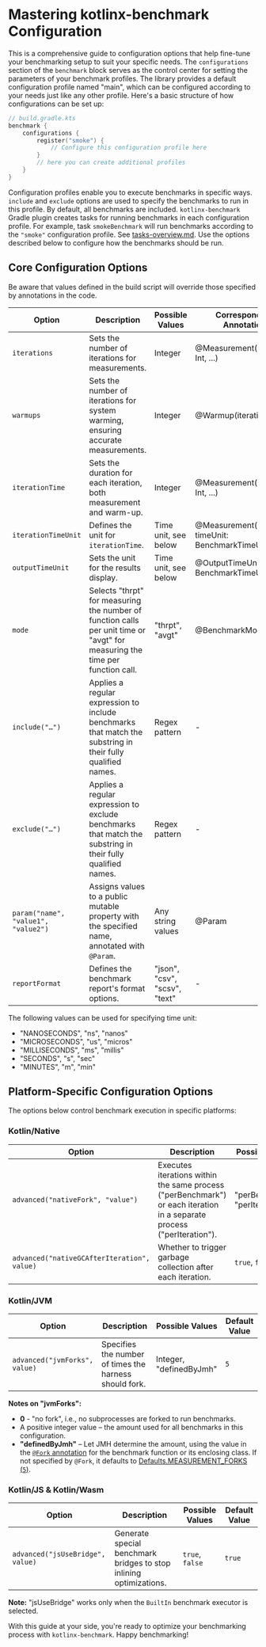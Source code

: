 # Mastering kotlinx-benchmark Configuration

This is a comprehensive guide to configuration options that help fine-tune your benchmarking setup to suit your specific needs.
The `configurations` section of the `benchmark` block serves as the control center for setting the parameters of your benchmark profiles. The library provides a default configuration profile named "main", which can be configured according to your needs just like any other profile. Here's a basic structure of how configurations can be set up:
```kotlin
// build.gradle.kts
benchmark {
    configurations {
        register("smoke") {
            // Configure this configuration profile here
        }
        // here you can create additional profiles
    }
}
```
Configuration profiles enable you to execute benchmarks in specific ways.
`include` and `exclude` options are used to specify the benchmarks to run in this profile.
By default, all benchmarks are included.
`kotlinx-benchmark` Gradle plugin creates tasks for running benchmarks in each configuration profile. For example, 
task `smokeBenchmark` will run benchmarks according to the `"smoke"` configuration profile. See [tasks-overview.md](tasks-overview.md).
Use the options described below to configure how the benchmarks should be run.

## Core Configuration Options

Be aware that values defined in the build script will override those specified by annotations in the code.

| Option                              | Description                                                                                                                  | Possible Values               | Corresponding Annotation                            |
| ----------------------------------- |------------------------------------------------------------------------------------------------------------------------------|-------------------------------|-----------------------------------------------------|
| `iterations`                        | Sets the number of iterations for measurements.                                                                              | Integer                       | @Measurement(iterations: Int, ...)                  |
| `warmups`                           | Sets the number of iterations for system warming, ensuring accurate measurements.                                            | Integer                       | @Warmup(iterations: Int)                            |
| `iterationTime`                     | Sets the duration for each iteration, both measurement and warm-up.                                                        | Integer                       | @Measurement(..., time: Int, ...)                   |
| `iterationTimeUnit`                 | Defines the unit for `iterationTime`.                                                                                        | Time unit, see below          | @Measurement(..., timeUnit: BenchmarkTimeUnit, ...) |
| `outputTimeUnit`                    | Sets the unit for the results display.                                                                                       | Time unit, see below          | @OutputTimeUnit(value: BenchmarkTimeUnit)           |
| `mode`                              | Selects "thrpt" for measuring the number of function calls per unit time or "avgt" for measuring the time per function call. | "thrpt", "avgt"               | @BenchmarkMode                                      |
| `include("…")`                      | Applies a regular expression to include benchmarks that match the substring in their fully qualified names.                  | Regex pattern                 | -                                                   |
| `exclude("…")`                      | Applies a regular expression to exclude benchmarks that match the substring in their fully qualified names.                  | Regex pattern                 | -                                                   |
| `param("name", "value1", "value2")` | Assigns values to a public mutable property with the specified name, annotated with `@Param`.                                | Any string values             | @Param                                              |
| `reportFormat`                      | Defines the benchmark report's format options.                                                                               | "json", "csv", "scsv", "text" | -                                                   |

The following values can be used for specifying time unit:
- "NANOSECONDS", "ns", "nanos"
- "MICROSECONDS", "us", "micros"
- "MILLISECONDS", "ms", "millis"
- "SECONDS", "s", "sec"
- "MINUTES", "m", "min"

## Platform-Specific Configuration Options

The options below control benchmark execution in specific platforms:

### Kotlin/Native
| Option                                        | Description                                                                                                            | Possible Values                | Default Value  |
|-----------------------------------------------|------------------------------------------------------------------------------------------------------------------------|--------------------------------|----------------|
| `advanced("nativeFork", "value")`             | Executes iterations within the same process ("perBenchmark") or each iteration in a separate process ("perIteration"). | "perBenchmark", "perIteration" | "perBenchmark" |
| `advanced("nativeGCAfterIteration", value)`   | Whether to trigger garbage collection after each iteration.                                                            | `true`, `false`                | `false`        |

### Kotlin/JVM
| Option                                      | Description                                                | Possible Values                | Default Value  |
|---------------------------------------------|------------------------------------------------------------|--------------------------------|----------------|
| `advanced("jvmForks", value)`               | Specifies the number of times the harness should fork.     | Integer, "definedByJmh"        | `5`            |

**Notes on "jvmForks":**
- **0** - "no fork", i.e., no subprocesses are forked to run benchmarks.
- A positive integer value – the amount used for all benchmarks in this configuration.
- **"definedByJmh"** – Let JMH determine the amount, using the value in the [`@Fork` annotation](https://javadoc.io/static/org.openjdk.jmh/jmh-core/1.21/org/openjdk/jmh/annotations/Fork.html) for the benchmark function or its enclosing class. If not specified by `@Fork`, it defaults to [Defaults.MEASUREMENT_FORKS (`5`)](https://javadoc.io/static/org.openjdk.jmh/jmh-core/1.21/org/openjdk/jmh/runner/Defaults.html#MEASUREMENT_FORKS).

### Kotlin/JS & Kotlin/Wasm
| Option                                        | Description                                                                                           | Possible Values | Default Value |
|-----------------------------------------------|-------------------------------------------------------------------------------------------------------|-----------------|---------------|
| `advanced("jsUseBridge", value)`              | Generate special benchmark bridges to stop inlining optimizations.                                    | `true`, `false` | `true`        |

**Note:** "jsUseBridge" works only when the `BuiltIn` benchmark executor is selected.

With this guide at your side, you're ready to optimize your benchmarking process with `kotlinx-benchmark`. Happy benchmarking!